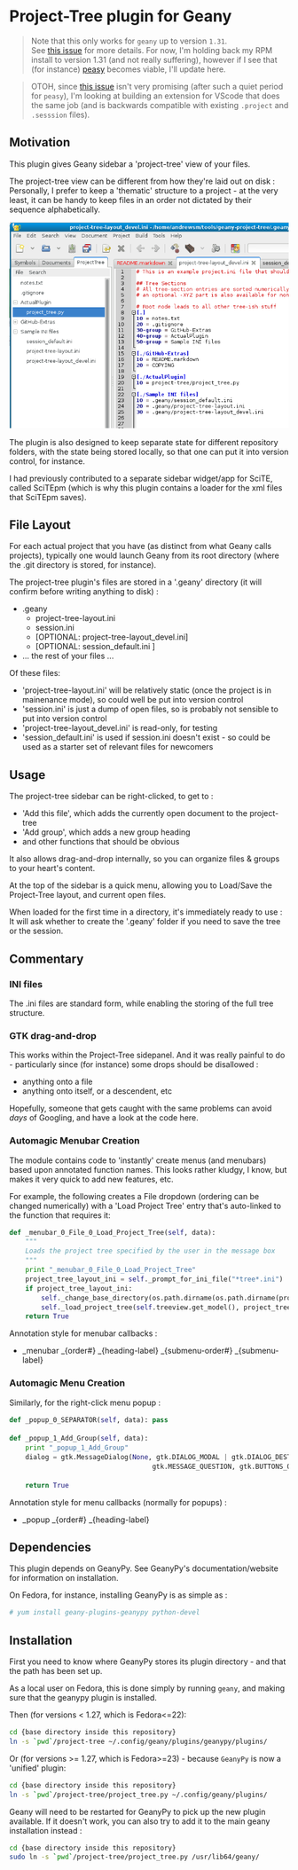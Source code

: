 # Project-Tree plugin for Geany


>  Note that this only works for ```geany``` up to version ```1.31```.  
>  See [this issue](https://github.com/codebrainz/geanypy/issues/48) for more details.
>  For now, I'm holding back my RPM install to version 1.31 (and not really suffering),
>  however if I see that (for instance) [peasy](https://github.com/kugel-/peasy) becomes
>  viable, I'll update here.

>  OTOH, since [this issue](https://github.com/kugel-/peasy/issues/10) isn't very promising 
>  (after such a quiet period for ```peasy```), I'm looking at building an extension
>  for VScode that does the same job (and is backwards compatible with existing ```.project``` and ```.sesssion``` files).



## Motivation

This plugin gives Geany sidebar a 'project-tree' view of your files.  

The project-tree view can be different from how they're laid out on disk : 
Personally, I prefer to keep a 'thematic' structure to a project - 
at the very least, it can be handy to keep files in an order not dictated by their sequence alphabetically.

![Screenshot](./img/geany-project-tree_screenshot-1.png?raw=true)

The plugin is also designed to keep separate state for different repository folders, with the state being stored locally, 
so that one can put it into version control, for instance.

I had previously contributed to a separate sidebar widget/app for SciTE, called SciTEpm (which is why this plugin
contains a loader for the xml files that SciTEpm saves).

## File Layout

For each actual project that you have (as distinct from what Geany calls projects), typically one would 
launch Geany from its root directory (where the .git directory is stored, for instance).

The project-tree plugin's files are stored in a '.geany' directory (it will confirm before writing anything to disk) :

 * .geany
   + project-tree-layout.ini
   + session.ini
   + [OPTIONAL: project-tree-layout_devel.ini]
   + [OPTIONAL: session_default.ini ] 
 * ... the rest of your files ...

Of these files:
 * 'project-tree-layout.ini' will be relatively static (once the project is in mainenance mode), so could well be put into version control
 * 'session.ini' is just a dump of open files, so is probably not sensible to put into version control
 * 'project-tree-layout_devel.ini' is read-only, for testing
 * 'session_default.ini' is used if session.ini doesn't exist - so could be used as a starter set of relevant files for newcomers
 
 
## Usage

The project-tree sidebar can be right-clicked, to get to :
 * 'Add this file', which adds the currently open document to the project-tree
 * 'Add group', which adds a new group heading
 * and other functions that should be obvious
 
It also allows drag-and-drop internally, so you can organize files & groups to your heart's content.

At the top of the sidebar is a quick menu, allowing you to Load/Save the Project-Tree layout, and current open files.

When loaded for the first time in a directory, it's immediately ready to use : It will ask whether to create the 
'.geany' folder if you need to save the tree or the session.


## Commentary

### INI files

The .ini files are standard form, while enabling the storing of the full tree structure.


### GTK drag-and-drop

This works within the Project-Tree sidepanel.  And it was really painful to do - 
particularly since (for instance) some drops should be disallowed :

 * anything onto a file
 * anything onto itself, or a descendent, etc

Hopefully, someone that gets caught with the same problems can avoid *days* of Googling, and have a look at the code here.


### Automagic Menubar Creation

The module contains code to 'instantly' create menus (and menubars) based upon annotated function names.  This looks 
rather kludgy, I know, but makes it very quick to add new features, etc.

For example, the following creates a File dropdown (ordering can be changed numerically) with a 'Load Project Tree' entry 
that's auto-linked to the function that requires it:

```python
def _menubar_0_File_0_Load_Project_Tree(self, data):
    """
    Loads the project tree specified by the user in the message box
    """
    print "_menubar_0_File_0_Load_Project_Tree"
    project_tree_layout_ini = self._prompt_for_ini_file("*tree*.ini")
    if project_tree_layout_ini:
        self._change_base_directory(os.path.dirname(os.path.dirname(project_tree_layout_ini))) # strip off .geany/XYZ.ini
        self._load_project_tree(self.treeview.get_model(), project_tree_layout_ini)
    return True
```

Annotation style for menubar callbacks :
 *  _menubar _{order#} _{heading-label} _{submenu-order#} _{submenu-label}

### Automagic Menu Creation

Similarly, for the right-click menu popup :

```python
def _popup_0_SEPARATOR(self, data): pass
    
def _popup_1_Add_Group(self, data):
    print "_popup_1_Add_Group"
    dialog = gtk.MessageDialog(None, gtk.DIALOG_MODAL | gtk.DIALOG_DESTROY_WITH_PARENT, 
                                    gtk.MESSAGE_QUESTION, gtk.BUTTONS_OK_CANCEL,  "Add Group :")
    
    return True
```

Annotation style for menu callbacks (normally for popups) :
 * _popup _{order#} _{heading-label}
    


## Dependencies

This plugin depends on GeanyPy. See GeanyPy's documentation/website for information on installation.

On Fedora, for instance, installing GeanyPy is as simple as : 

``` bash
# yum install geany-plugins-geanypy python-devel

```

 
## Installation

First you need to know where GeanyPy stores its plugin directory - and that the path has been set up.

As a local user on Fedora, this is done simply by running ```geany```, and making sure that the geanypy plugin is installed.

Then (for versions < 1.27, which is Fedora<=22):

```bash
cd {base directory inside this repository}
ln -s `pwd`/project-tree ~/.config/geany/plugins/geanypy/plugins/
```

Or (for versions >= 1.27, which is Fedora>=23) - because ```GeanyPy``` is now a 'unified' plugin:

```bash
cd {base directory inside this repository}
ln -s `pwd`/project-tree/project_tree.py ~/.config/geany/plugins/
```

Geany will need to be restarted for GeanyPy to pick up the new plugin available.  If it doesn't work, you can also try to add it to the main geany installation instead :

```bash
cd {base directory inside this repository}
sudo ln -s `pwd`/project-tree/project_tree.py /usr/lib64/geany/
```
